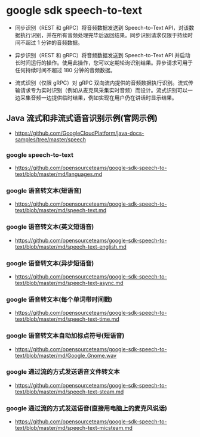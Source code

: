 # google sdk speech-to-text

- 同步识别（REST 和 gRPC）将音频数据发送到 Speech-to-Text API，对该数据执行识别，并在所有音频处理完毕后返回结果。同步识别请求仅限于持续时间不超过 1 分钟的音频数据。

- 异步识别（REST 和 gRPC）将音频数据发送到 Speech-to-Text API 并启动长时间运行的操作。使用此操作，您可以定期轮询识别结果。异步请求可用于任何持续时间不超过 180 分钟的音频数据。

- 流式识别（仅限 gRPC）对 gRPC 双向流内提供的音频数据执行识别。流式传输请求专为实时识别（例如从麦克风采集实时音频）而设计。流式识别可以一边采集音频一边提供临时结果，例如实现在用户仍在讲话时显示结果。

## Java 流式和非流式语音识别示例(官网示例)
- https://github.com/GoogleCloudPlatform/java-docs-samples/tree/master/speech

### google speech-to-text
- https://github.com/opensourceteams/google-sdk-speech-to-text/blob/master/md/languages.md

### google 语音转文本(短语音)
- https://github.com/opensourceteams/google-sdk-speech-to-text/blob/master/md/speech-text.md

### google 语音转文本(英文短语音)
- https://github.com/opensourceteams/google-sdk-speech-to-text/blob/master/md/speech-text-english.md


### google 语音转文本(异步短语音)
- https://github.com/opensourceteams/google-sdk-speech-to-text/blob/master/md/speech-text-async.md


### google 语音转文本(每个单词带时间戳)
- https://github.com/opensourceteams/google-sdk-speech-to-text/blob/master/md/speech-text-time.md

### google 语音转文本自动加标点符号(短语音)
- https://github.com/opensourceteams/google-sdk-speech-to-text/blob/master/md/Google_Gnome.wav

### google 通过流的方式发送语音文件转文本
-  https://github.com/opensourceteams/google-sdk-speech-to-text/blob/master/md/speech-text-steam.md

### google 通过流的方式发送语音(直接用电脑上的麦克风说话)
- https://github.com/opensourceteams/google-sdk-speech-to-text/blob/master/md/speech-text-micsteam.md